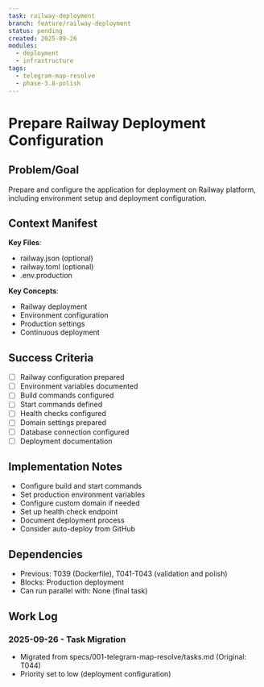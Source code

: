 ```yaml
---
task: railway-deployment
branch: feature/railway-deployment
status: pending
created: 2025-09-26
modules:
  - deployment
  - infrastructure
tags:
  - telegram-map-resolve
  - phase-3.8-polish
---
```


# Prepare Railway Deployment Configuration

## Problem/Goal
Prepare and configure the application for deployment on Railway platform, including environment setup and deployment configuration.

## Context Manifest
**Key Files**:
- railway.json (optional)
- railway.toml (optional)
- .env.production

**Key Concepts**:
- Railway deployment
- Environment configuration
- Production settings
- Continuous deployment

## Success Criteria
- [ ] Railway configuration prepared
- [ ] Environment variables documented
- [ ] Build commands configured
- [ ] Start commands defined
- [ ] Health checks configured
- [ ] Domain settings prepared
- [ ] Database connection configured
- [ ] Deployment documentation

## Implementation Notes
- Configure build and start commands
- Set production environment variables
- Configure custom domain if needed
- Set up health check endpoint
- Document deployment process
- Consider auto-deploy from GitHub

## Dependencies
- Previous: T039 (Dockerfile), T041-T043 (validation and polish)
- Blocks: Production deployment
- Can run parallel with: None (final task)

## Work Log
### 2025-09-26 - Task Migration
- Migrated from specs/001-telegram-map-resolve/tasks.md (Original: T044)
- Priority set to low (deployment configuration)